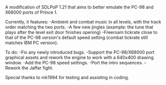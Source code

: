 A modification of SDLPoP 1.21 that aims to better emulate the PC-98 and X68000 ports of Prince 1.

Currently, it features:
-Ambient and combat music in all levels, with the track order matching the two ports.
-A few new jingles (example: the tune that plays after the level exit door finishes opening)
-Freeroam tickrate close to that of the PC-98 version's default speed setting (combat tickrate still matches IBM PC version).

To do:
-Fix any newly introduced bugs.
-Support the PC-98/X68000 port graphical assets and rework the engine to work with a 640x400 drawing window.
-Add the PC-98 speed settings.
-Port the intro sequences.
-Rework the Jaffar fight.

Special thanks to mk1994 for testing and assisting in coding.
